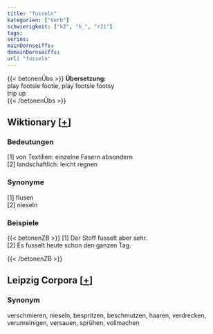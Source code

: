 ```yaml
---
title: "fusseln"
kategorien: ["Verb"]
schwierigkeit: ["k2", "h_", "r21"]
tags:
series:
mainDornseiffs:
domainDornseiffs:
url: "fusseln"
---
```


{{< betonenÜbs >}}
**Übersetzung:**  
play footsie footie, play footsie footsy  
trip up  
{{< /betonenÜbs >}}

## Wiktionary [[+](https://de.wiktionary.org/wiki/fusseln)]

### Bedeutungen
[1] von Textilien: einzelne Fasern absondern  
[2] landschaftlich: leicht regnen  

### Synonyme
[1] flusen  
[2] nieseln  

### Beispiele
{{< betonenZB >}}
[1] Der Stoff fusselt aber sehr.  
[2] Es fusselt heute schon den ganzen Tag.  

{{< /betonenZB >}}

## Leipzig Corpora [[+](https://corpora.uni-leipzig.de/en/res?word=fusseln&corpusId=deu_newscrawl-public_2018)]


### Synonym
verschmieren, nieseln, bespritzen, beschmutzen, haaren, verdrecken, verunreinigen, versauen, sprühen, vollmachen

